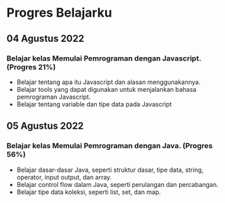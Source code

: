 # Progres Belajarku
## 04 Agustus 2022
### Belajar kelas Memulai Pemrograman dengan Javascript. (Progres 21%)
* Belajar tentang apa itu Javascript dan alasan menggunakannya.
* Belajar tools yang dapat digunakan untuk menjalankan bahasa pemrograman Javascript.
* Belajar tentang variable dan tipe data pada Javascript

## 05 Agustus 2022
### Belajar kelas Memulai Pemrograman dengan Java. (Progres 56%)
* Belajar dasar-dasar Java, seperti struktur dasar, tipe data, string, operator, input output, dan array.
* Belajar control flow dalam Java, seperti perulangan dan percabangan.
* Belajar tipe data koleksi, seperti list, set, dan map.
